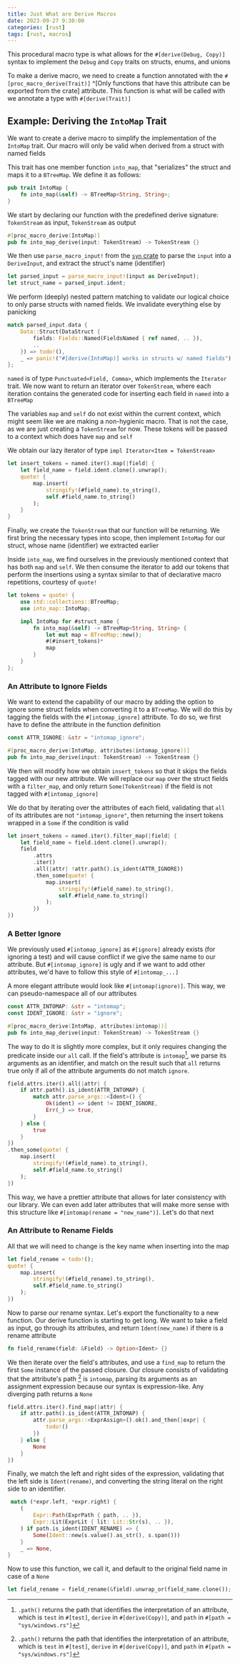 ```yaml
---
title: Just What are Derive Macros
date: 2023-09-27 9:30:00
categories: [rust]
tags: [rust, macros]
---
```


This procedural macro type is what allows for the `#[derive(Debug, Copy)]` syntax to implement the `Debug` and `Copy` traits on structs, enums, and unions

To make a derive macro, we need to create a function annotated with the `#[proc_macro_derive(Trait)]` ^[Only functions that have this attribute can be exported from the crate] attribute. This function is what will be called with we annotate a type with `#[derive(Trait)]`

## Example: Deriving the `IntoMap` Trait
We want to create a derive macro to simplify the implementation of the `IntoMap` trait. Our macro will only be valid when derived from a struct with named fields

This trait has one member function `into_map`, that "serializes" the struct and maps it to a `BTreeMap`. We define it as follows:
```rust
pub trait IntoMap {
    fn into_map(&self) -> BTreeMap<String, String>;
}
```

We start by declaring our function with the predefined derive signature: `TokenStream` as input, `TokenStream` as output
```rust
#[proc_macro_derive(IntoMap)]
pub fn into_map_derive(input: TokenStream) -> TokenStream {}
```

We then use `parse_macro_input!` from the [`syn` crate](https://crates.io/crates/syn) to parse the `input` into a `DeriveInput`, and extract the struct's name (identifier)

```rust
let parsed_input = parse_macro_input!(input as DeriveInput);
let struct_name = parsed_input.ident;
```

We perform (deeply) nested pattern matching to validate our logical choice to only parse structs with named fields. We invalidate everything else by panicking

```rust
match parsed_input.data {
	Data::Struct(DataStruct {
		fields: Fields::Named(FieldsNamed { ref named, .. }),
		..
	}) => todo!(),
	_ => panic!("#[derive(IntoMap)] works in structs w/ named fields"),
};
```

`named` is of type `Punctuated<Field, Comma>`, which implements the `Iterator` trait. We now want to return an iterator over `TokenStream`, where each iteration contains the generated code for inserting each field in `named` into a `BTreeMap`

The variables `map` and `self` do not exist within the current context, which might seem like we are making a non-hygienic macro. That is not the case, as we are just creating a `TokenStream` for now. These tokens will be passed to a context which does have `map` and `self`

We obtain our lazy iterator of type `impl Iterator<Item = TokenStream>`

```rust
let insert_tokens = named.iter().map(|field| {
	let field_name = field.ident.clone().unwrap();
	quote! {
		map.insert(
			stringify!(#field_name).to_string(),
			self.#field_name.to_string()
		);
	}
}
```

Finally, we create the `TokenStream` that our function will be returning. We first bring the necessary types into scope, then implement `IntoMap` for our struct, whose name (identifier) we extracted earlier

Inside `into_map`, we find ourselves in the previously mentioned context that has both `map` and `self`. We then consume the iterator to add our tokens that perform the insertions using a syntax similar to that of declarative macro repetitions, courtesy of `quote!`

```rust
let tokens = quote! {
	use std::collections::BTreeMap;
	use into_map::IntoMap;

	impl IntoMap for #struct_name {
		fn into_map(&self) -> BTreeMap<String, String> {
			let mut map = BTreeMap::new();
			#(#insert_tokens)*
			map
		}
	}
};
```

### An Attribute to Ignore Fields
We want to extend the capability of our macro by adding the option to ignore some struct fields when converting it to a `BTreeMap`. We will do this by tagging the fields with the `#[intomap_ignore]` attribute. To do so, we first have to define the attribute in the function definition

```rust
const ATTR_IGNORE: &str = "intomap_ignore";

#[proc_macro_derive(IntoMap, attributes(intomap_ignore))]
pub fn into_map_derive(input: TokenStream) -> TokenStream {}
```

We then will modify how we obtain `insert_tokens` so that it skips the fields tagged with our new attribute. We will replace our `map` over the struct fields with a `filter_map`, and only return `Some(TokenStream)` if the field is not tagged with `#[intomap_ignore]`

We do that by iterating over the attributes of each field, validating that `all` of its attributes are not `"intomap_ignore"`, then returning the insert tokens wrapped in a `Some` if the condition is valid

```rust
let insert_tokens = named.iter().filter_map(|field| {
	let field_name = field.ident.clone().unwrap();
	field
		.attrs
		.iter()
		.all(|attr| !attr.path().is_ident(ATTR_IGNORE))
		.then_some(quote! {
			map.insert(
				stringify!(#field_name).to_string(),
				self.#field_name.to_string()
			);
		})
})
```

### A Better Ignore
We previously used `#[intomap_ignore]` as `#[ignore]` already exists (for ignoring a test) and will cause conflict if we give the same name to our attribute. But `#[intomap_ignore]` is ugly and if we want to add other attributes, we'd have to follow this style of `#[intomap_...]`

A more elegant attribute would look like `#[intomap(ignore)]`. This way, we can pseudo-namespace all of our attributes

```rust
const ATTR_INTOMAP: &str = "intomap";
const IDENT_IGNORE: &str = "ignore";

#[proc_macro_derive(IntoMap, attributes(intomap))]
pub fn into_map_derive(input: TokenStream) -> TokenStream {}
```

The way to do it is slightly more complex, but it only requires changing the predicate inside our `all` call. If the field's attribute is `intomap`[^path], we parse its arguments as an identifier, and match on the result such that `all` returns true only if all of the attribute arguments do not match `ignore`.

 [^path]: `.path()` returns the path that identifies the interpretation of an attribute, which is `test` in `#[test]`, `derive` in `#[derive(Copy)]`, and `path` in `#[path = "sys/windows.rs"]`

```rust
field.attrs.iter().all(|attr| {
	if attr.path().is_ident(ATTR_INTOMAP) {
		match attr.parse_args::<Ident>() {
			Ok(ident) => ident != IDENT_IGNORE,
			Err(_) => true,
		}
	} else {
		true
	}
})
.then_some(quote! {
	map.insert(
		stringify!(#field_name).to_string(),
		self.#field_name.to_string()
	);
})
```

This way, we have a prettier attribute that allows for later consistency with our library. We can even add later attributes that will make more sense with this structure like `#[intomap(rename = "new_name")]`. Let's do that next

### An Attribute to Rename Fields

All that we will need to change is the key name when inserting into the map

```rust
let field_rename = todo!();
quote! {
	map.insert(
		stringify!(#field_rename).to_string(),
		self.#field_name.to_string()
	);
})
```

Now to parse our rename syntax. Let's export the functionality to a new function. Our derive function is starting to get long. We want to take a field as input, go through its attributes, and return `Ident(new_name)` if there is a rename attribute

```rust
fn field_rename(field: &Field) -> Option<Ident> {}
```

We then iterate over the field's attributes, and use a `find_map` to return the first `Some` instance of the passed closure. Our closure consists of validating that the attribute's path [^path] is `intomap`, parsing its arguments as an assignment expression because our syntax is expression-like.  Any diverging path returns a `None`

```rust
field.attrs.iter().find_map(|attr| {
	if attr.path().is_ident(ATTR_INTOMAP) {
		attr.parse_args::<ExprAssign>().ok().and_then(|expr| {
			todo!()
		})
	} else {
		None
	}
})
```

Finally, we match the left and right sides of the expression, validating that the left side is `Ident(rename)`, and converting the string literal on the right side to an identifier.

```rust
 match (*expr.left, *expr.right) {
	(
		Expr::Path(ExprPath { path, .. }),
		Expr::Lit(ExprLit { lit: Lit::Str(s), .. }),
	) if path.is_ident(IDENT_RENAME) => {
		Some(Ident::new(s.value().as_str(), s.span()))
	}
	_ => None,
}
```

Now to use this function, we call it, and default to the original field name in case of a `None`

```rust
let field_rename = field_rename(&field).unwrap_or(field_name.clone());
```